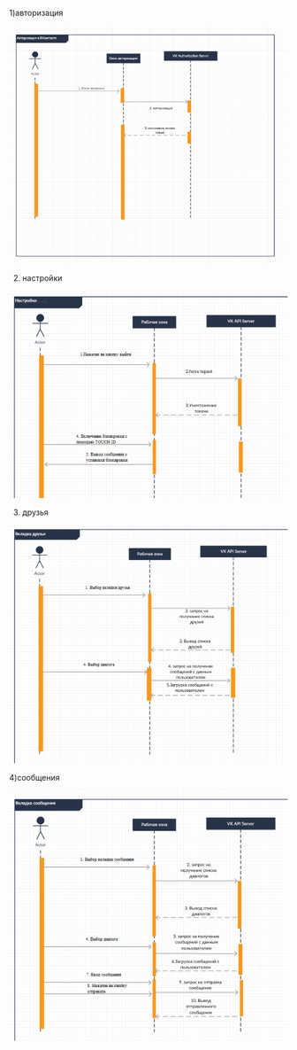 1)авторизация

![alt-текст](https://github.com/ggnsta/VK-SWFIT/blob/master/Documentation/mockups/diagrams/Sequences/%D0%90%D0%B2%D1%82%D0%BE%D1%80%D0%B8%D0%B7%D0%B0%D1%86%D0%B8%D1%8F.png)

2) настройки

![alt-текст](https://github.com/ggnsta/VK-SWFIT/blob/master/Documentation/mockups/diagrams/Sequences/%D0%9D%D0%B0%D1%81%D1%82%D1%80%D0%BE%D0%B9%D0%BA%D0%B8%20.png)

3) друзья


![alt-текст](https://github.com/ggnsta/VK-SWFIT/blob/master/Documentation/mockups/diagrams/Sequences/%D0%B4%D1%80%D1%83%D0%B7%D1%8C%D1%8F.png)

4)сообщения

![alt-текст](https://github.com/ggnsta/VK-SWFIT/blob/master/Documentation/mockups/diagrams/Sequences/%D1%81%D0%BE%D0%BE%D0%B1%D1%89%D0%B5%D0%BD%D0%B8%D1%8F%20.png)
